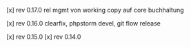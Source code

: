 [x] rev 0.17.0
	rel mgmt von working copy auf core
	buchhaltung

[x] rev 0.16.0
	clearfix, phpstorm devel, git flow release

[x] rev 0.15.0
[x] rev 0.14.0
